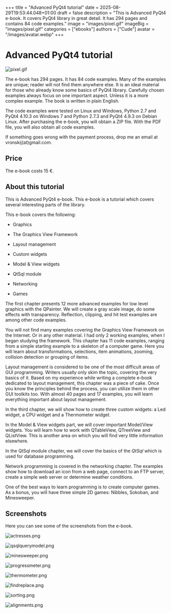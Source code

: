 +++
title = "Advanced PyQt4 tutorial"
date = 2025-08-29T19:53:44.048+01:00
draft = false
description = "This is Advanced PyQt4 e-book. It covers PyQt4 library in great detail. It has 294 pages and contains 84 code examples."
image = "images/pixel.gif"
imageBig = "images/pixel.gif"
categories = ["ebooks"]
authors = ["Cude"]
avatar = "/images/avatar.webp"
+++

# Advanced PyQt4 tutorial

![pixel.gif](images/pixel.gif)

The e-book has 294 pages. It has 84 code examples. Many of the examples are unique; reader
will not find them anywhere else. It is an ideal material for those who already
know some basics of PyQt4 library. Carefully chosen examples always focus on one important
aspect. Unless it is a more complex example. The book is written in plain English. 

The code examples were tested on Linux and Windows, Python 2.7 and PyQt4 4.10.3 on Windows 7 and
Python 2.7.3 and PyQt4 4.9.3 on Debian Linux. After purchasing the e-book, you 
will obtain a ZIP file. With the PDF file, you will also obtain all code examples. 

If something goes wrong with the payment process, drop me an email at vronskij(at)gmail.com.

## Price

The e-book costs 15 €. 

## About this tutorial

This is Advanced PyQt4 e-book. This e-book is a tutorial 
which covers several interesting parts of the library.

This e-book covers the following:

  - Graphics

  - The Graphics View Framework

  - Layout management

  - Custom widgets

  - Model &amp; View widgets

  - QtSql module

  - Networking

  - Games

The first chapter presents 12 more advanced examples for low level
graphics with the QPainter. We will create a
gray scale image, do some effects with transparency. Reflection, clipping, 
and hit test examples are among other code examples.

You will not find many examples covering the Graphics View Framework on the Internet.
Or in any other material. 
I had only 2 working examples, when I began studying the framework. This chapter
has 11 code examples, ranging from a simple starting example to a skeleton of a
computer game. Here you will learn about transformations, selections, item animations,
zooming, collision detection or grouping of items. 

Layout management is considered to be one of the most difficult areas of GUI
programming. Writers usually only skim the topic, covering the very basics of
it. Based on my experience while writing a complete e-book dedicated to 
layout management, this chapter was a piece of cake. Once you know the principles
behind the process, you can utilize them in other GUI toolkits too.
With almost 40 pages and 17 examples, you will learn everything important 
about layout management. 

In the third chapter, we will show how to create three custom widgets: a Led widget, 
a CPU widget and a Thermometer widget. 

In the Model &amp; View widgets part, we will cover important Model/View
widgets. You will learn how to work with QTableView, QTreeView
and QListView. This is another area on which you will find very little information
elsewhere. 

In the QtSql module chapter, we will cover the basics of the *QtSql* which
is used for database programming.

Network programming is covered in the networking chapter. The examples show how
to download an icon from a web page, connect to an FTP server, create a
simple web server or determine weather conditions.

One of the best ways to learn programming is to create computer games. As a bonus,
you will have three simple 2D games: Nibbles, Sokoban, and Minesweeper.

## Screenshots

Here you can see some of the screenshots from the e-book.

![actresses.png](images/actresses.png)

![qsqlquerymodel.png](images/qsqlquerymodel.png)

![minesweeper.png](images/minesweeper.png)

![progressmeter.png](images/progressmeter.png)

![thermometer.png](images/thermometer.png)

![findreplace.png](images/findreplace.png)

![sorting.png](images/sorting.png)

![alignments.png](images/alignments.png)